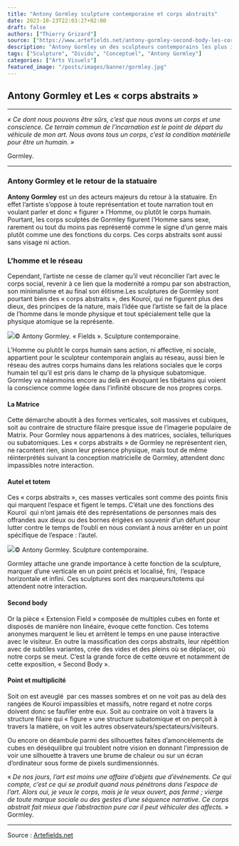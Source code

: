 ```yaml
---
title: "Antony Gormley sculpture contemporaine et corps abstraits"
date: 2023-10-23T22:03:27+02:00
draft: false
authors: ["Thierry Grizard"]
source: ["https://www.artefields.net/antony-gormley-second-body-les-corps-abstraits/"]
description: "Antony Gormley un des sculpteurs contemporains les plus importants a renouvelé la statuaire faisant du corps humain comme réseau le centre de sa démarche."
tags: ["Sculpture", "Dividu", "Conceptuel", "Antony Gormley"]
categories: ["Arts Visuels"]
featured_image: "/posts/images/banner/gormley.jpg"
---
```

## **Antony Gormley et Les « corps abstraits »**

---

*« Ce dont nous pouvons être sûrs, c’est que nous avons un corps et une conscience. Ce terrain commun de l’incarnation est le point de départ du véhicule de mon art. Nous avons tous un corps, c’est la condition matérielle pour être un humain. »*

Gormley.

---

### Antony Gormley et le retour de la statuaire

**Antony Gormley** est un des acteurs majeurs du retour à la statuaire. En effet l’artiste s’oppose à toute représentation et toute narration tout en voulant parler et donc « figurer » l’Homme, ou plutôt le corps humain.
Pourtant, les corps sculptés de Gormley figurent l’Homme sans sexe, rarement ou tout du moins pas représenté comme le signe d’un genre mais plutôt comme une des fonctions du corps. Ces corps abstraits sont aussi sans visage ni action.

### L’homme et le réseau

Cependant, l’artiste ne cesse de clamer qu’il veut réconcilier l’art avec le corps social, revenir à ce lien que la modernité a rompu par son abstraction, son minimalisme et au final son élitisme.Les sculptures de Gormley sont pourtant bien des « corps abstraits », des Kouroï, qui ne figurent plus des dieux, des principes de la nature, mais l’idée que l’artiste se fait de la place de l’homme dans le monde physique et tout spécialement telle que la physique atomique se la représente.

![](/posts/images/gormley/antony-gormley-thaddaeus-ropac-galerie-art-sculpture-paris-solo-show.765-1024x512.jpg)© Antony Gormley. « Fields ». Sculpture contemporaine.

L’Homme ou plutôt le corps humain sans action, ni affective, ni sociale, appartient pour le sculpteur contemporain anglais au réseau, aussi bien le réseau des autres corps humains dans les relations sociales que le corps humain tel qu’il est pris dans le champ de la physique subatomique. Gormley va néanmoins encore au delà en évoquant les tibétains qui voient la conscience comme logée dans l’infinité obscure de nos propres corps.

#### La Matrice

Cette démarche aboutit à des formes verticales, soit massives et cubiques, soit au contraire de structure filaire presque issue de l’imagerie populaire de Matrix. Pour Gormley nous appartenons à des matrices, sociales, telluriques ou subatomiques.
Les « corps abstraits » de Gormley ne représentent rien, ne racontent rien, sinon leur présence physique, mais tout de même réinterprétés suivant la conception matricielle de Gormley, attendent donc impassibles notre interaction.

#### Autel et totem

Ces « corps abstraits », ces masses verticales sont comme des points finis qui marquent l’espace et figent le temps. C’était une des fonctions des Kouroï  qui n’ont jamais été des représentations de personnes mais des offrandes aux dieux ou des bornes érigées en souvenir d’un défunt pour lutter contre le temps de l’oubli en nous conviant à nous arrêter en un point spécifique de l’espace : l’autel.

![](/posts/images/gormley/antony-gormley-thaddaeus-ropac-galerie-art-scumpture-paris-solo-show.766-1024x512.jpg)© Antony Gormley. Sculpture contemporaine.

Gormley attache une grande importance à cette fonction de la sculpture, marquer d’une verticale en un point précis et localisé, fini,  l’espace horizontale et infini. Ces sculptures sont des marqueurs/totems qui attendent notre interaction.

#### Second body

Or la pièce « Extension Field » composée de multiples cubes en fonte et disposés de manière non linéaire, évoque cette fonction. Ces totems anonymes marquent le lieu et arrêtent le temps en une pause interactive avec le visiteur.
En outre la massification des corps abstraits, leur répétition avec de subtiles variantes, crée des vides et des pleins où se déplacer, où notre corps se meut. C’est la grande force de cette œuvre et notamment de cette exposition, « Second Body ».

#### Point et multiplicité

Soit on est aveuglé  par ces masses sombres et on ne voit pas au delà des rangées de Kouroï impassibles et massifs, notre regard et notre corps doivent donc se faufiler entre eux. Soit au contraire on voit à travers la structure filaire qui « figure » une structure subatomique et on perçoit à travers la matière, on voit les autres observateurs/spectateurs/visiteurs.

Ou encore on déambule parmi des silhouettes faites d’amoncèlements de cubes en déséquilibre qui troublent notre vision en donnant l’impression de voir une silhouette à travers une brume de chaleur ou sur un écran d’ordinateur sous forme de pixels surdimensionnés.

« *De nos jours, l’art est moins une affaire d’objets que d’événements. Ce qui compte, c’est ce qui se produit quand nous pénétrons dans l’espace de l’art. Alors oui, je veux le corps, mais je le veux ouvert, pas fermé ; vierge de toute marque sociale ou des gestes d’une séquence narrative. Ce corps abstrait fait mieux que l’abstraction pure car il peut véhiculer des affects.* » Gormley.

---

Source : [Artefields.net](https://www.artefields.net/antony-gormley-second-body-les-corps-abstraits/)